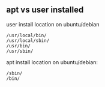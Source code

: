 
## apt vs user installed

user install location on ubuntu/debian
```
/usr/local/bin/
/usr/local/sbin/
/usr/bin/
/usr/sbin/
```

apt install location on ubuntu/debian:
```
/sbin/
/bin/
```


